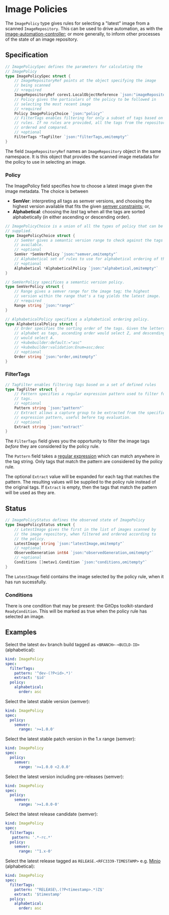 <!-- -*- fill-column: 100 -*- -->
# Image Policies

The `ImagePolicy` type gives rules for selecting a "latest" image from a scanned
`ImageRepository`. This can be used to drive automation, as with the
[image-automation-controller][];
or more generally, to inform other processes of the state of an
image repository.

## Specification

```go
// ImagePolicySpec defines the parameters for calculating the
// ImagePolicy
type ImagePolicySpec struct {
	// ImageRepositoryRef points at the object specifying the image
	// being scanned
	// +required
	ImageRepositoryRef corev1.LocalObjectReference `json:"imageRepositoryRef"`
	// Policy gives the particulars of the policy to be followed in
	// selecting the most recent image
	// +required
	Policy ImagePolicyChoice `json:"policy"`
	// FilterTags enables filtering for only a subset of tags based on a set of
	// rules. If no rules are provided, all the tags from the repository will be
	// ordered and compared.
	// +optional
	FilterTags *TagFilter `json:"filterTags,omitempty"`
}
```

The field `ImageRepositoryRef` names an `ImageRepository` object in the same namespace. It is this
object that provides the scanned image metadata for the policy to use in selecting an image.

### Policy

The ImagePolicy field specifies how to choose a latest image given the image metadata. The choice is
between

 - **SemVer**: interpreting all tags as semver versions, and choosing the highest version available
   that fits the given [semver constraints][semver-range]; or,
 - **Alphabetical**: choosing the _last_ tag when all the tags are sorted alphabetically (in either
   ascending or descending order).

```go
// ImagePolicyChoice is a union of all the types of policy that can be
// supplied.
type ImagePolicyChoice struct {
	// SemVer gives a semantic version range to check against the tags
	// available.
	// +optional
	SemVer *SemVerPolicy `json:"semver,omitempty"`
	// Alphabetical set of rules to use for alphabetical ordering of the tags.
	// +optional
	Alphabetical *AlphabeticalPolicy `json:"alphabetical,omitempty"`
}

// SemVerPolicy specifices a semantic version policy.
type SemVerPolicy struct {
	// Range gives a semver range for the image tag; the highest
	// version within the range that's a tag yields the latest image.
	// +required
	Range string `json:"range"`
}

// AlphabeticalPolicy specifices a alphabetical ordering policy.
type AlphabeticalPolicy struct {
	// Order specifies the sorting order of the tags. Given the letters of the
	// alphabet as tags, ascending order would select Z, and descending order
	// would select A.
	// +kubebuilder:default:="asc"
	// +kubebuilder:validation:Enum=asc;desc
	// +optional
	Order string `json:"order,omitempty"`
}
```

### FilterTags

```go
// TagFilter enables filtering tags based on a set of defined rules
type TagFilter struct {
	// Pattern specifies a regular expression pattern used to filter for image
	// tags.
	// +optional
	Pattern string `json:"pattern"`
	// Extract allows a capture group to be extracted from the specified regular
	// expression pattern, useful before tag evaluation.
	// +optional
	Extract string `json:"extract"`
}
```

The `FilterTags` field gives you the opportunity to filter the image tags _before_ they are
considered by the policy rule.

The `Pattern` field takes a [regular expression][regex-go] which can match anywhere in the tag string.
Only tags that match the pattern are considered by the policy rule.

The optional `Extract` value will be expanded for each tag that matches the pattern. The resulting
values will be supplied to the policy rule instead of the original tags. If `Extract` is empty, then
the tags that match the pattern will be used as they are.

## Status

```go
// ImagePolicyStatus defines the observed state of ImagePolicy
type ImagePolicyStatus struct {
	// LatestImage gives the first in the list of images scanned by
	// the image repository, when filtered and ordered according to
	// the policy.
	LatestImage string `json:"latestImage,omitempty"`
	// +optional
	ObservedGeneration int64 `json:"observedGeneration,omitempty"`
	// +optional
	Conditions []metav1.Condition `json:"conditions,omitempty"`
}
```

The `LatestImage` field contains the image selected by the policy rule, when it has run sucessfully.

### Conditions

There is one condition that may be present: the GitOps toolkit-standard `ReadyCondition`. This will
be marked as true when the policy rule has selected an image.

## Examples

Select the latest `dev` branch build tagged as `<BRANCH>-<BUILD-ID>` (alphabetical):

```yaml
kind: ImagePolicy
spec:
  filterTags:
    pattern: '^dev-(?P<id>.*)'
    extract: '$id'
  policy:
    alphabetical:
      order: asc
```

Select the latest stable version (semver):

```yaml
kind: ImagePolicy
spec:
  policy:
    semver:
      range: '>=1.0.0'
```

Select the latest stable patch version in the 1.x range (semver):

```yaml
kind: ImagePolicy
spec:
  policy:
    semver:
      range: '>=1.0.0 <2.0.0'
```

Select the latest version including pre-releases (semver):

```yaml
kind: ImagePolicy
spec:
  policy:
    semver:
      range: '>=1.0.0-0'
```

Select the latest release candidate (semver):

```yaml
kind: ImagePolicy
spec:
  filterTags:
   pattern: '.*-rc.*'
  policy:
    semver:
      range: '^1.x-0'
```

Select the latest release tagged as `RELEASE.<RFC3339-TIMESTAMP>`
e.g. [Minio](https://hub.docker.com/r/minio/minio) (alphabetical):

```yaml
kind: ImagePolicy
spec:
  filterTags:
    pattern: '^RELEASE\.(?P<timestamp>.*)Z$'
    extract: '$timestamp'
  policy:
    alphabetical:
      order: asc
```

[image-automation-controller]: https://github.com/image-automation-controller
[semver-range]: https://github.com/Masterminds/semver#checking-version-constraints
[regex-go]: https://golang.org/pkg/regexp/syntax
